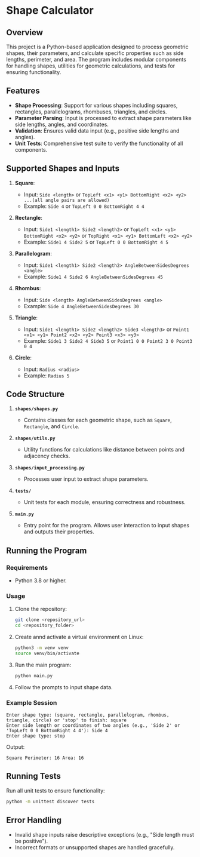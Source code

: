 # Shape Calculator

## Overview

This project is a Python-based application designed to process geometric shapes, their parameters, and calculate specific properties such as side lengths, perimeter, and area. The program includes modular components for handling shapes, utilities for geometric calculations, and tests for ensuring functionality.

## Features

- **Shape Processing**: Support for various shapes including squares, rectangles, parallelograms, rhombuses, triangles, and circles.
- **Parameter Parsing**: Input is processed to extract shape parameters like side lengths, angles, and coordinates.
- **Validation**: Ensures valid data input (e.g., positive side lengths and angles).
- **Unit Tests**: Comprehensive test suite to verify the functionality of all components.

## Supported Shapes and Inputs

1. **Square**:  
   - Input: `Side <length>` or `TopLeft <x1> <y1> BottomRight <x2> <y2> ...(all angle pairs are allowed)`
   - Example: `Side 4` or `TopLeft 0 0 BottomRight 4 4`

2. **Rectangle**:  
   - Input: `Side1 <length1> Side2 <length2>` or `TopLeft <x1> <y1> BottomRight <x2> <y2>` or `TopRight <x1> <y1> BottomLeft <x2> <y2>`
   - Example: `Side1 4 Side2 5` or `TopLeft 0 0 BottomRight 4 5`

3. **Parallelogram**:  
   - Input: `Side1 <length1> Side2 <length2> AngleBetweenSidesDegrees <angle>`
   - Example: `Side1 4 Side2 6 AngleBetweenSidesDegrees 45`

4. **Rhombus**:  
   - Input: `Side <length> AngleBetweenSidesDegrees <angle>`
   - Example: `Side 4 AngleBetweenSidesDegrees 30`

5. **Triangle**:  
   - Input: `Side1 <length1> Side2 <length2> Side3 <length3>` or `Point1 <x1> <y1> Point2 <x2> <y2> Point3 <x3> <y3>`
   - Example: `Side1 3 Side2 4 Side3 5` or `Point1 0 0 Point2 3 0 Point3 0 4`

6. **Circle**:  
   - Input: `Radius <radius>`
   - Example: `Radius 5`

## Code Structure

1. **`shapes/shapes.py`**  
   - Contains classes for each geometric shape, such as `Square`, `Rectangle`, and `Circle`.

2. **`shapes/utils.py`**  
   - Utility functions for calculations like distance between points and adjacency checks.

3. **`shapes/input_processing.py`**  
   - Processes user input to extract shape parameters.

4. **`tests/`**  
   - Unit tests for each module, ensuring correctness and robustness.

5. **`main.py`**  
   - Entry point for the program. Allows user interaction to input shapes and outputs their properties.

## Running the Program

### Requirements

- Python 3.8 or higher.

### Usage

1. Clone the repository:
   ```bash
   git clone <repository_url>
   cd <repository_folder>
   ```
   
2. Create annd activate a virtual environment on Linux:
   ```bash
   python3 -m venv venv
   source venv/bin/activate
   ```

3. Run the main program:
   ```bash
   python main.py
   ```

4. Follow the prompts to input shape data.

### Example Session

```text
Enter shape type: (square, rectangle, parallelogram, rhombus, triangle, circle) or 'stop' to finish: square
Enter side length or coordinates of two angles (e.g., 'Side 2' or 'TopLeft 0 0 BottomRight 4 4'): Side 4
Enter shape type: stop
```

Output:
```text
Square Perimeter: 16 Area: 16
```

## Running Tests

Run all unit tests to ensure functionality:
```bash
python -m unittest discover tests
```

## Error Handling

- Invalid shape inputs raise descriptive exceptions (e.g., "Side length must be positive").
- Incorrect formats or unsupported shapes are handled gracefully.
